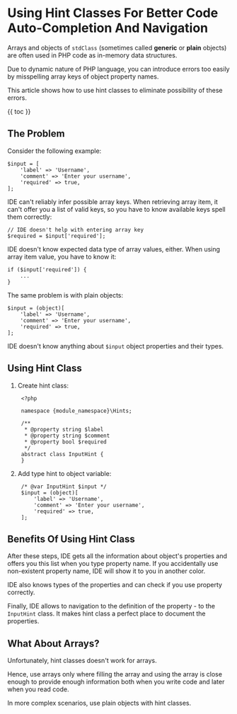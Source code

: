 # Using Hint Classes For Better Code Auto-Completion And Navigation #

Arrays and objects of `stdClass` (sometimes called **generic** or **plain** objects) are often used in PHP code as in-memory data structures.  

Due to dynamic nature of PHP language, you can introduce errors too easily by misspelling array keys of object property names.

This article shows how to use hint classes to eliminate possibility of these errors.  

{{ toc }}

## The Problem ##

Consider the following example:

	$input = [
		'label' => 'Username', 
		'comment' => 'Enter your username', 
		'required' => true, 
	];

IDE can't reliably infer possible array keys. When retrieving array item, it can't offer you a list of valid keys, so you have to know available keys spell them correctly:

	// IDE doesn't help with entering array key
	$required = $input['required'];  

IDE doesn't know expected data type of array values, either. When using array item value, you have to know it:

	if ($input['required']) {
		...
	} 
 
The same problem is with plain objects:

	$input = (object)[
		'label' => 'Username', 
		'comment' => 'Enter your username', 
		'required' => true, 
	];

IDE doesn't know anything about `$input` object properties and their types.

## Using Hint Class ##

1. Create hint class:

		<?php

		namespace {module_namespace}\Hints;

		/**
		 * @property string $label
		 * @property string $comment
		 * @property bool $required
		 */
		abstract class InputHint {
		}

2. Add type hint to object variable:

		/* @var InputHint $input */
		$input = (object)[
			'label' => 'Username', 
			'comment' => 'Enter your username', 
			'required' => true, 
		];

## Benefits Of Using Hint Class ##
      
After these steps, IDE gets all the information about object's properties and offers you this list when you type property name. If you accidentally use non-existent property name, IDE will show it to you in another color.

IDE also knows types of the properties and can check if you use property correctly.

Finally, IDE allows to navigation to the definition of the property - to the `InputHint` class. It makes hint class a perfect place to document the properties. 

## What About Arrays? ##

Unfortunately, hint classes doesn't work for arrays. 

Hence, use arrays only where filling the array and using the array is close enough to provide enough information both when you write code and later when you read code.

In more complex scenarios, use plain objects with hint classes. 